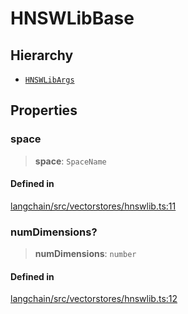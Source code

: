 HNSWLibBase
===========

Hierarchy[](#hierarchy "Direct link to Hierarchy")
---------------------------------------------------

*   [`HNSWLibArgs`](/docs/api/vectorstores_hnswlib/interfaces/HNSWLibArgs)

Properties[](#properties "Direct link to Properties")
------------------------------------------------------

### space[](#space "Direct link to space")

> **space**: `SpaceName`

#### Defined in[](#defined-in "Direct link to Defined in")

[langchain/src/vectorstores/hnswlib.ts:11](https://github.com/hwchase17/langchainjs/blob/1c1274d/langchain/src/vectorstores/hnswlib.ts#L11)

### numDimensions?[](#numdimensions "Direct link to numDimensions?")

> **numDimensions**: `number`

#### Defined in[](#defined-in-1 "Direct link to Defined in")

[langchain/src/vectorstores/hnswlib.ts:12](https://github.com/hwchase17/langchainjs/blob/1c1274d/langchain/src/vectorstores/hnswlib.ts#L12)
